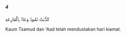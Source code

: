 ##### 4

<span class="ayah">كَذَّبَتْ ثَمُودُ وَعَادٌۢ بِٱلْقَارِعَةِ</span>

<span class="ayah_translation">Kaum Tsamud dan 'Aad telah mendustakan hari kiamat.</span>
